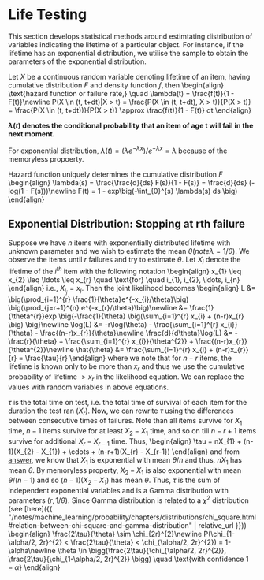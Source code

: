 # Life Testing

This section develops statistical methods around estimtating distribution of variables indicating the lifetime of a particular object. For instance, if the lifetime has an exponential distribution, we utilise the sample to obtain the parameters of the exponential distribution.


Let $X$ be a continuous random variable denoting lifetime of an item, having cumulative distribution $F$ and density function $f$, then
\begin{align}
        \text{hazard function or failure rate,} \quad \lambda(t) = \frac{f(t)}{1 - F(t)}\newline
        P(X \in (t, t+dt)|X > t) = \frac{P(X \in (t, t+dt), X > t)}{P(X > t)} = \frac{P(X \in (t, t+dt))}{P(X > t)} \approx \frac{f(t)}{1 - F(t)} dt
    \end{align}

**$\lambda(t)$ denotes the conditional probability that an item of age t will fail in the next moment.**


For exponential distribution, $\lambda(t) = (\lambda e^{-\lambda x})/e^{-\lambda x} = \lambda$ because of the memoryless propoerty.


Hazard function uniquely determines the cumulative distribution $F$
\begin{align}
        \lambda(s) = \frac{\frac{d}{ds} F(s)}{1 - F(s)} = \frac{d}{ds} (-log(1 - F(s)))\newline
        F(t) = 1 - exp\big(-\int_{0}^{s} \lambda(s) ds \big)
    \end{align}

## Exponential Distribution: Stopping at rth failure

Suppose we have $n$ items with exponentially distributed lifetime with unknown parameter and we wish to estimate the mean $\theta (note \lambda = 1/\theta)$. We observe the items until $r$ failures and try to estimate $\theta$. Let $X_{i}$ denote the lifetime of the $i^{th}$ item with the following notation
\begin{align}
        x_{1} \leq x_{2} \leq \ldots \leq x_{r} \quad \text{for} \quad i_{1}, i_{2}, \ldots, i_{n}
    \end{align}
i.e., $X_{i_{j}} = x_{j}$. Then the joint likelihood becomes
\begin{align}
        L &= \big(\prod_{i=1}^{r} \frac{1}{\theta}e^{-x_{i}/\theta}\big) \big(\prod_{j=r+1}^{n} e^{-x_{r}/\theta}\big)\newline
        &= \frac{1}{\theta^{r}}exp \big\{-\frac{1}{\theta} \big(\sum_{i=1}^{r} x_{i} + (n-r)x_{r} \big) \big\}\newline
        \log(L) &= -r\log(\theta) - \frac{\sum_{i=1}^{r} x_{i}}{\theta} - \frac{(n-r)x_{r}}{\theta}\newline
        \frac{d}{d\theta}\log(L) &= -\frac{r}{\theta} + \frac{\sum_{i=1}^{r} x_{i}}{\theta^{2}} + \frac{(n-r)x_{r}}{\theta^{2}}\newline
        \hat{\theta} &= \frac{\sum_{i=1}^{r} x_{i} + (n-r)x_{r}}{r} = \frac{\tau}{r}
    \end{align}
where we note that for $n-r$ items, the lifetime is known only to be more than $x_{r}$ and thus we use the cumulative probability of lifetime $> x_{r}$ in the likelihood equation. We can replace the values with random variables in above equations.


$\tau$ is the total time on test, i.e. the total time of survival of each item for the duration the test ran ($X_{r}$). Now, we can rewrite $\tau$ using the differences between consecutive times of failures. Note than all items survive for $X_{1}$ time, $n-1$ items survive for at least $X_{2} - X_{1}$ time, and so on till $n-r+1$ items survive for additional $X_{r} - X_{r-1}$ time. Thus,
\begin{align}
        \tau = nX_{1} + (n-1)(X_{2} - X_{1}) + \cdots + (n-r+1)(X_{r} - X_{r-1})
    \end{align}
and from [answer](#q_minexp), we know that $X_{1}$ is exponential with mean $\theta/n$ and thus, $nX_{1}$ has mean $\theta$. By memoryless property, $X_{2} - X_{1}$ is also exponential with mean $\theta/(n-1)$ and so $(n-1)(X_{2} - X_{1})$ has mean $\theta$. Thus, $\tau$ is the sum of independent exponential variables and is a Gamma distribution with parameters $(r, 1/\theta)$. Since Gamma distribution is related to a $\chi^{2}$ distribution (see [here]({{ "/notes/machine_learning/probability/chapters/distributions/chi_square.html#relation-between-chi-square-and-gamma-distribution" | relative_url }}))
\begin{align}
        \frac{2\tau}{\theta} \sim \chi_{2r}^{2}\newline
        P(\chi_{1-\alpha/2, 2r}^{2} < \frac{2\tau}{\theta} < \chi_{\alpha/2, 2r}^{2}) = 1-\alpha\newline
        \theta \in \bigg(\frac{2\tau}{\chi_{\alpha/2, 2r}^{2}}, \frac{2\tau}{\chi_{1-\alpha/2, 2r}^{2}} \bigg) \quad \text{with confidence $1-\alpha$}
    \end{align}

